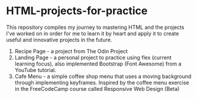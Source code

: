 # HTML-projects-for-practice
This repository compiles my journey to mastering HTML and the projects I've worked on in order for me to learn it by heart and apply it to create useful and innovative projects in the future.

1. Recipe Page - a project from The Odin Project
2. Landing Page - a personal project to practice using flex (current learning focus), also implemented Bootstrap (Font Awesome) from a YouTube tutorial.  
3. Cafe Menu - a simple coffee shop menu that uses a moving background through implementing keyframes. Inspired by the coffee menu exercise in the FreeCodeCamp course called Responsive Web Design (Beta)

